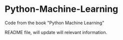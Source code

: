 # Python-Machine-Learning
Code from the book "Python Machine Learning"

README file, will update will relevant information.
